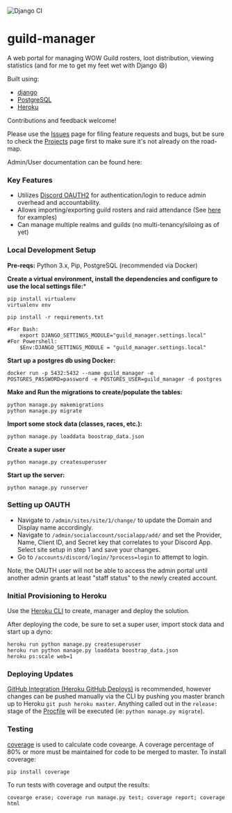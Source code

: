![Django CI](https://github.com/rob-lynch/guild-manager/workflows/Django%20CI/badge.svg)

# guild-manager
A web portal for managing WOW Guild rosters, loot distribution, viewing statistics (and for me to get my feet wet with Django :smile:)

Built using:
 * [django](https://www.djangoproject.com/)
 * [PostgreSQL](https://www.postgresql.org/)
 * [Heroku](https://www.heroku.com/)

Contributions and feedback welcome!

Please use the [Issues](https://github.com/rob-lynch/guild-manager/issues) page for filing feature requests and bugs, but be sure to check the [Projects](https://github.com/rob-lynch/guild-manager/projects/1) page first to make sure it's not already on the road-map.

Admin/User documentation can be found here:

### Key Features
* Utilizes [Discord OAUTH2](https://discordapp.com/developers/docs/topics/oauth2) for authentication/login to reduce admin overhead and accountability.
* Allows importing/exporting guild rosters and raid attendance (See [here](import_examples) for examples)
* Can manage multiple realms and guilds (no multi-tenancy/siloing as of yet)

### Local Development Setup
**Pre-reqs:** Python 3.x, Pip, PostgreSQL (recommended via Docker)

**Create a virtual environment, install the dependencies and configure to use the local settings file:***
```
pip install virtualenv 
virtualenv env

pip install -r requirements.txt

#For Bash:
    export DJANGO_SETTINGS_MODULE="guild_manager.settings.local" 
#For Powershell: 
    $Env:DJANGO_SETTINGS_MODULE = "guild_manager.settings.local"
```

**Start up a postgres db using Docker:**
```
docker run -p 5432:5432 --name guild_manager -e POSTGRES_PASSWORD=password -e POSTGRES_USER=guild_manager -d postgres
```

**Make and Run the migrations to create/populate the tables:**
```
python manage.py makemigrations
python manage.py migrate
```

**Import some stock data (classes, races, etc.):**
```
python manage.py loaddata boostrap_data.json
```

**Create a super user**
```
python manage.py createsuperuser
```

**Start up the server:**
```
python manage.py runserver
```

### Setting up OAUTH
* Navigate to `/admin/sites/site/1/change/` to update the Domain and Display name accordingly.
* Navigate to `/admin/socialaccount/socialapp/add/` and set the Provider, Name, Client ID, and Secret key that correlates to your Discord App. Select site setup in step 1 and save your changes.
* Go to `/accounts/discord/login/?process=login` to attempt to login.
  
Note, the OAUTH user will not be able to access the admin portal until another admin grants at least "staff status" to the newly created account.

### Initial Provisioning to Heroku
Use the [Heroku CLI](https://devcenter.heroku.com/articles/heroku-cli) to create, manager and deploy the solution.

After deploying the code, be sure to set a super user, import stock data and start up a dyno:
```
heroku run python manage.py createsuperuser
heroku run python manage.py loaddata boostrap_data.json
heroku ps:scale web=1
```

### Deploying Updates
[GitHub Integration (Heroku GitHub Deploys)](https://devcenter.heroku.com/articles/github-integration) is recommended, however changes can be pushed manually via the CLI by pushing you master branch up to Heroku `git push heroku master`. Anything called out in the `release:` stage of the [Procfile](Procfile) will be executed (ie: `python manage.py migrate`).


### Testing
[coverage](https://coverage.readthedocs.io/en/coverage-5.0.3/) is used to calculate code covearge. A coverage percentage of 80% or more must be maintained for code to be merged to master.
To install coverage: 

```
pip install coverage
```

To run tests with coverage and output the results:
```
covearge erase; coverage run manage.py test; coverage report; coverage html
```